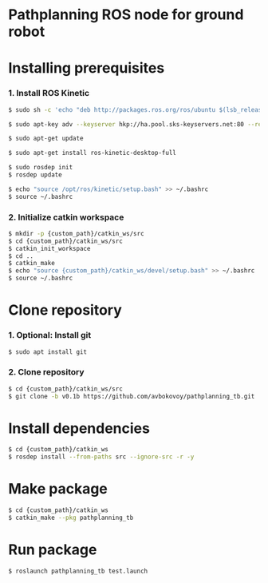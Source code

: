 **Pathplanning ROS node for ground robot**
================================================================================================================================
# Installing prerequisites
### 1. Install ROS Kinetic

```bash
$ sudo sh -c 'echo "deb http://packages.ros.org/ros/ubuntu $(lsb_release -sc) main" > /etc/apt/sources.list.d/ros-latest.list'
```
```bash
$ sudo apt-key adv --keyserver hkp://ha.pool.sks-keyservers.net:80 --recv-key 421C365BD9FF1F717815A3895523BAEEB01FA116
```
```bash
$ sudo apt-get update
```
```bash
$ sudo apt-get install ros-kinetic-desktop-full
```
```bash
$ sudo rosdep init
$ rosdep update
```
```bash
$ echo "source /opt/ros/kinetic/setup.bash" >> ~/.bashrc
$ source ~/.bashrc
```
### 2. Initialize catkin workspace

```bash
$ mkdir -p {custom_path}/catkin_ws/src
$ cd {custom_path}/catkin_ws/src
$ catkin_init_workspace
$ cd ..
$ catkin_make
$ echo "source {custom_path}/catkin_ws/devel/setup.bash" >> ~/.bashrc
$ source ~/.bashrc
```
# Clone repository
### 1. Optional: Install git
```bash
$ sudo apt install git
```
### 2. Clone repository
```bash
$ cd {custom_path}/catkin_ws/src
$ git clone -b v0.1b https://github.com/avbokovoy/pathplanning_tb.git
```
# Install dependencies
```bash
$ cd {custom_path}/catkin_ws
$ rosdep install --from-paths src --ignore-src -r -y
```

# Make package
```bash
$ cd {custom_path}/catkin_ws
$ catkin_make --pkg pathplanning_tb
```
# Run package 
```bash
$ roslaunch pathplanning_tb test.launch
```
